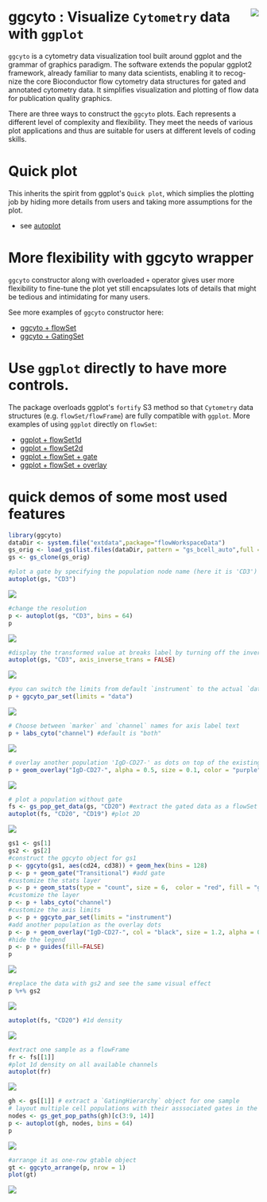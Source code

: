 # <img src="logo_mid.png" align="right" />
# ggcyto : Visualize `Cytometry` data with `ggplot`

`ggcyto` is a cytometry data visualization tool built around ggplot and the grammar of graphics paradigm. The software extends the popular ggplot2 framework, already familiar to many data scientists, enabling it to recog-nize the core Bioconductor flow cytometry data structures for gated and annotated cytometry data. It simplifies visualization and plotting of flow data for publication quality graphics. 


There are three ways to construct the `ggcyto` plots. Each represents a different level of complexity and flexibility.  They meet the needs of various plot applications and thus are suitable for users at different levels of coding skills.

# Quick plot

This inherits the spirit from ggplot's `Quick plot`, which simplies the plotting job by hiding more details from users and taking more assumptions for the plot.

* see [autoplot](vignettes/autoplot.md)

# More flexibility with **ggcyto** wrapper

`ggcyto` constructor along with overloaded `+` operator gives user more flexibility to fine-tune the plot yet still encapsulates lots of details that might be tedious and intimidating for many users.

See more examples of `ggcyto` constructor here:

* [ggcyto + flowSet](vignettes/ggcyto.flowSet.md)
* [ggcyto + GatingSet](vignettes/ggcyto.GatingSet.md)

# Use `ggplot` directly to have more controls. 
The package overloads ggplot's `fortify` S3 method so that `Cytometry` data structures (e.g. `flowSet/flowFrame`) are fully compatible with `ggplot`. More examples of using `ggplot` directly on `flowSet`:

* [ggplot + flowSet1d](vignettes/advanced/ggplot.flowSet.1d.md)
* [ggplot + flowSet2d](vignettes/advanced/ggplot.flowSet.2d.md)
* [ggplot + flowSet + gate](vignettes/advanced/ggplot.flowSet.gate.md)
* [ggplot + flowSet + overlay](vignettes/advanced/ggplot.flowSet.overlay.md)

# quick demos of some most used features 


```r
library(ggcyto)
dataDir <- system.file("extdata",package="flowWorkspaceData")
gs_orig <- load_gs(list.files(dataDir, pattern = "gs_bcell_auto",full = TRUE))
gs <- gs_clone(gs_orig)
```




```r
#plot a gate by specifying the population node name (here it is 'CD3')
autoplot(gs, "CD3")
```

![](man/figures/unnamed-chunk-5-1.png)<!-- -->

```r
#change the resolution
p <- autoplot(gs, "CD3", bins = 64)
p
```

![](man/figures/unnamed-chunk-5-2.png)<!-- -->

```r
#display the transformed value at breaks label by turning off the inverse transform
autoplot(gs, "CD3", axis_inverse_trans = FALSE)
```

![](man/figures/unnamed-chunk-5-3.png)<!-- -->

```r
#you can switch the limits from default `instrument` to the actual `data` range
p + ggcyto_par_set(limits = "data")
```

![](man/figures/unnamed-chunk-5-4.png)<!-- -->

```r
# Choose between `marker` and `channel` names for axis label text
p + labs_cyto("channel") #default is "both"
```

![](man/figures/unnamed-chunk-5-5.png)<!-- -->

```r
# overlay another population 'IgD-CD27-' as dots on top of the existing plot
p + geom_overlay("IgD-CD27-", alpha = 0.5, size = 0.1, color = "purple")
```

![](man/figures/unnamed-chunk-5-6.png)<!-- -->

```r
# plot a population without gate
fs <- gs_pop_get_data(gs, "CD20") #extract the gated data as a flowSet
autoplot(fs, "CD20", "CD19") #plot 2D
```

![](man/figures/unnamed-chunk-5-7.png)<!-- -->

```r
gs1 <- gs[1]
gs2 <- gs[2]
#construct the ggcyto object for gs1
p <- ggcyto(gs1, aes(cd24, cd38)) + geom_hex(bins = 128)
p <- p + geom_gate("Transitional") #add gate
#customize the stats layer
p <- p + geom_stats(type = "count", size = 6,  color = "red", fill = "green", adjust = 0.7)
#customize the layer
p <- p + labs_cyto("channel")
#customize the axis limits
p <- p + ggcyto_par_set(limits = "instrument")
#add another population as the overlay dots
p <- p + geom_overlay("IgD-CD27-", col = "black", size = 1.2, alpha = 0.4)
#hide the legend
p <- p + guides(fill=FALSE)
p
```

![](man/figures/unnamed-chunk-6-1.png)<!-- -->

```r
#replace the data with gs2 and see the same visual effect
p %+% gs2
```

![](man/figures/unnamed-chunk-6-2.png)<!-- -->


```r
autoplot(fs, "CD20") #1d density
```

![](man/figures/unnamed-chunk-7-1.png)<!-- -->

```r
#extract one sample as a flowFrame
fr <- fs[[1]]
#plot 1d density on all available channels
autoplot(fr)
```

![](man/figures/unnamed-chunk-8-1.png)<!-- -->

 

```r
gh <- gs[[1]] # extract a `GatingHierarchy` object for one sample
# layout multiple cell populations with their asssociated gates in the same plot.
nodes <- gs_get_pop_paths(gh)[c(3:9, 14)]
p <- autoplot(gh, nodes, bins = 64)
p
```

![](man/figures/unnamed-chunk-9-1.png)<!-- -->


```r
#arrange it as one-row gtable object
gt <- ggcyto_arrange(p, nrow = 1)
plot(gt)
```

![](man/figures/unnamed-chunk-10-1.png)<!-- -->



